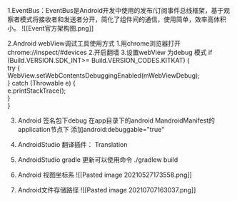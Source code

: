 1.EventBus：EventBus是Android开发中使用的发布/订阅事件总线框架，基于观察者模式将接收者和发送者分开，简化了组件间的通信，使用简单，效率高体积小。
![[Event官方架构图.png]]

2.Android webView调试工具使用方式
1.用chrome浏览器打开chrome://inspect/#devices
2.开启翻墙
3.设置webView 为debug 模式
if (Build.VERSION.SDK_INT>= Build.VERSION_CODES.KITKAT) {  
    try {  
        WebView.setWebContentsDebuggingEnabled(mWebViewDebug);  
 } catch (Throwable e) {  
        e.printStackTrace();  
 }  
}

3. Android 签名包下debug
在app目录下的android MandroidManifest的application节点下 添加android:debuggable="true"

4. AndroidStudio 翻译插件： Translation

5. AndroidStudio  gradle 更新可以使用命令 ./gradlew build

6. Android 视图坐标系
![[Pasted image 20210527173558.png]]

7. Android文件存储路径
![[Pasted image 20210707163037.png]]


